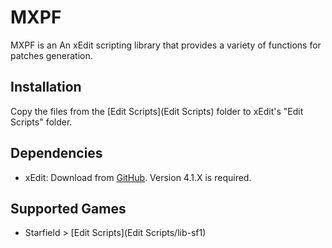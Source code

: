 # MXPF
MXPF is an An xEdit scripting library that provides a variety of functions for patches generation.

## Installation
Copy the files from the [Edit Scripts](Edit Scripts) folder to xEdit's "Edit Scripts" folder.

## Dependencies
+ xEdit: Download from [GitHub](https://github.com/TES5Edit/TES5Edit/releases). Version 4.1.X is required.

## Supported Games
+ Starfield > [Edit Scripts](Edit Scripts/lib-sf1)